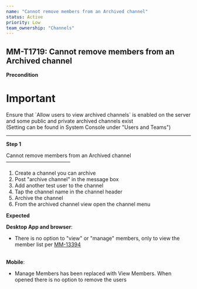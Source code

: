 ```yaml
---
name: "Cannot remove members from an Archived channel"
status: Active
priority: Low
team_ownership: "Channels"
---
```


## MM-T1719: Cannot remove members from an Archived channel

**Precondition**

# Important

Ensure that \`Allow users to view archived channels\` is enabled on the server and some public and private archived channels exist\
(Setting can be found in System Console under "Users and Teams")

---

**Step 1**

Cannot remove members from an Archived channel\
–––––––––––––––––––––––––

1. Create a channel you can archive
2. Post "archive channel" in the message box
3. Add another test user to the channel
4. Tap the channel name in the channel header
5. Archive the channel
6. From the archived channel view open the channel menu

**Expected**

**Desktop App and browser**:

- There is no option to "view" or "manage" members, only to view the member list per [MM-13394](https://mattermost.atlassian.net/browse/MM-13394)

\
**Mobile**:

- Manage Members has been replaced with View Members. When opened there is no option to remove the users
